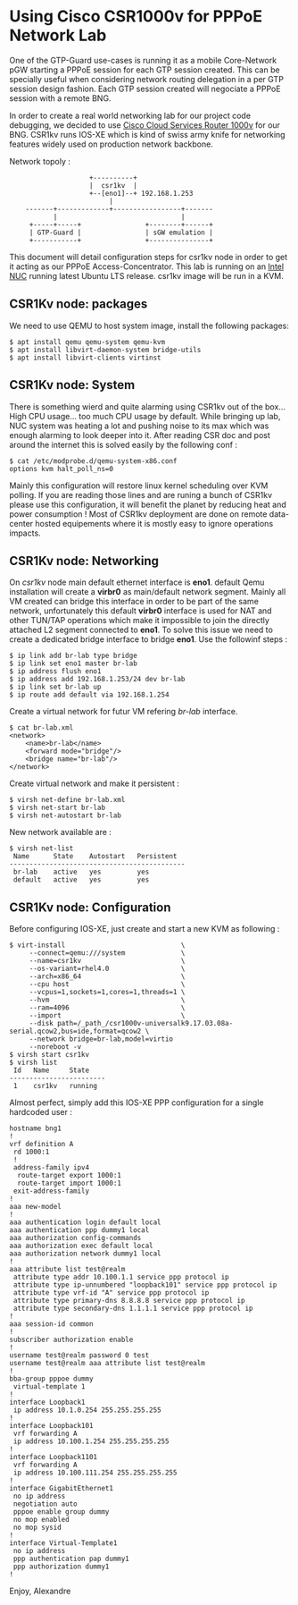 # Using Cisco CSR1000v for PPPoE Network Lab

One of the GTP-Guard use-cases is running it as a mobile Core-Network pGW starting a PPPoE session for each GTP session created. This can be specially useful when considering
network routing delegation in a per GTP session design fashion. Each GTP session created will negociate a PPPoE session with a remote BNG.

In order to create a real world networking lab for our project code debugging, we decided to use [Cisco Cloud Services Router 1000v](https://www.cisco.com/c/en/us/products/routers/cloud-services-router-1000v-series/index.html) for our BNG. CSR1kv runs IOS-XE which is kind of swiss army knife for networking features widely used on production network backbone.

Network topoly :

                        +----------+
                        |  csr1kv  |
                        +--[eno1]--+ 192.168.1.253
                             |
        -------+-------------+-----------------+-------
               |                               |
         +-----+-----+                +--------+------+
         | GTP-Guard |                | sGW emulation |
         +-----------+                +---------------+

This document will detail configuration steps for csr1kv node in order to get it acting as our PPPoE Access-Concentrator. This lab is running on an [Intel NUC](https://www.intel.com/content/www/us/en/products/docs/boards-kits/nuc/overview.html) running latest Ubuntu LTS release. csr1kv image will be run in a KVM.

## CSR1Kv node: packages

We need to use QEMU to host system image, install the following packages:
```
$ apt install qemu qemu-system qemu-kvm
$ apt install libvirt-daemon-system bridge-utils
$ apt install libvirt-clients virtinst
```

## CSR1Kv node: System

There is something wierd and quite alarming using CSR1kv out of the box... High CPU usage... too much CPU usage by default. While bringing up lab, NUC system was heating a lot and pushing noise to its max which was enough alarming to look deeper into it. After reading CSR doc and post around the internet this is solved easily by the following conf :
```
$ cat /etc/modprobe.d/qemu-system-x86.conf
options kvm halt_poll_ns=0
```
Mainly this configuration will restore linux kernel scheduling over KVM polling. If you are reading those lines and are runing a bunch of CSR1kv please use this configuration, it will benefit the planet by reducing heat and power consumption ! Most of CSR1kv deployment are done on remote data-center hosted equipements where it is mostly easy to ignore operations impacts.

## CSR1Kv node: Networking

On *csr1kv* node main default ethernet interface is **eno1**. default Qemu installation will create a **virbr0** as main/default network segment. Mainly all VM created can bridge this interface in order to be part of the same network, unfortunately this default **virbr0** interface is used for NAT and other TUN/TAP operations which make it impossible to join the directly attached L2 segment connected to **eno1**. To solve this issue we need to create a dedicated bridge interface to bridge **eno1**. Use the followinf steps :
```
$ ip link add br-lab type bridge
$ ip link set eno1 master br-lab
$ ip address flush eno1
$ ip address add 192.168.1.253/24 dev br-lab
$ ip link set br-lab up
$ ip route add default via 192.168.1.254

```
Create a virtual network for futur VM refering *br-lab* interface.
```
$ cat br-lab.xml
<network>
	<name>br-lab</name>
	<forward mode="bridge"/>
	<bridge name="br-lab"/>
</network>
```
Create virtual network and make it persistent :
```
$ virsh net-define br-lab.xml
$ virsh net-start br-lab
$ virsh net-autostart br-lab
```
New network available are :
```
$ virsh net-list
 Name      State    Autostart   Persistent
--------------------------------------------
 br-lab    active   yes         yes
 default   active   yes         yes
```

## CSR1Kv node: Configuration

Before configuring IOS-XE, just create and start a new KVM as following :

```
$ virt-install                             \
     --connect=qemu:///system              \
     --name=csr1kv                         \
     --os-variant=rhel4.0                  \
     --arch=x86_64                         \
     --cpu host                            \
     --vcpus=1,sockets=1,cores=1,threads=1 \
     --hvm                                 \
     --ram=4096                            \
     --import                              \
     --disk path=/_path_/csr1000v-universalk9.17.03.08a-serial.qcow2,bus=ide,format=qcow2 \
     --network bridge=br-lab,model=virtio
     --noreboot -v
$ virsh start csr1kv
$ virsh list
 Id   Name     State
------------------------
 1    csr1kv   running

```
Almost perfect, simply add this IOS-XE PPP configuration for a single hardcoded user :
```
hostname bng1
!
vrf definition A
 rd 1000:1
 !
 address-family ipv4
  route-target export 1000:1
  route-target import 1000:1
 exit-address-family
!
aaa new-model
!
aaa authentication login default local
aaa authentication ppp dummy1 local
aaa authorization config-commands
aaa authorization exec default local
aaa authorization network dummy1 local
!
aaa attribute list test@realm
 attribute type addr 10.100.1.1 service ppp protocol ip
 attribute type ip-unnumbered "loopback101" service ppp protocol ip
 attribute type vrf-id "A" service ppp protocol ip
 attribute type primary-dns 8.8.8.8 service ppp protocol ip
 attribute type secondary-dns 1.1.1.1 service ppp protocol ip
!
aaa session-id common
!
subscriber authorization enable
!
username test@realm password 0 test
username test@realm aaa attribute list test@realm
!
bba-group pppoe dummy
 virtual-template 1
!
interface Loopback1
 ip address 10.1.0.254 255.255.255.255
!
interface Loopback101
 vrf forwarding A
 ip address 10.100.1.254 255.255.255.255
!
interface Loopback1101
 vrf forwarding A
 ip address 10.100.111.254 255.255.255.255
!
interface GigabitEthernet1
 no ip address
 negotiation auto
 pppoe enable group dummy
 no mop enabled
 no mop sysid
!
interface Virtual-Template1
 no ip address
 ppp authentication pap dummy1
 ppp authorization dummy1
!
```

Enjoy,
Alexandre